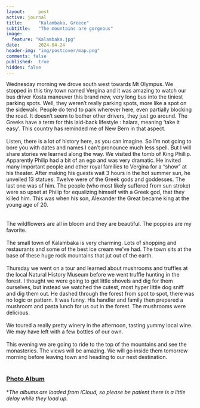 ```yaml
---
layout:     post
active: journal
title:      "Kalambaka, Greece"
subtitle:   "The mountains are gorgeous"
image:
  feature: "Kalambaka.jpg"
date:       2024-04-24
header-img: "img/postcover/map.png"
comments: false
published:  true
hidden: false
---
```


Wednesday morning we drove south west towards Mt Olympus. We stopped in this tiny town named Vergina and it was amazing to watch our bus driver Kosta maneuver this brand new, very long bus into the tiniest parking spots. Well, they weren’t really parking spots, more like a spot on the sidewalk. People do tend to park wherever here, even partially blocking the road. It doesn’t seem to bother other drivers, they just go around. The Greeks have a term for this laid-back lifestyle : halara, meaning ‘take it easy’. This country has reminded me of New Bern in that aspect.
<br>
<br>
Listen, there is a lot of history here, as you can imagine. So I’m not going to bore you with dates and names I can’t pronounce much less spell. But I will share stories we learned along the way. We visited the tomb of King Phillip. Apparently Philip had a bit of an ego and was very dramatic. He invited many important people and other royal families to Vergina for a “show” at his theater. After making his guests wait 3 hours in the hot summer sun, he unveiled 13 statues.  Twelve were of the Greek gods and goddesses. The last one was of him. The people (who most likely suffered from sun stroke) were so upset at Philip for equalizing himself with a Greek god, that they killed him. This was when his son, Alexander the Great became king at the young age of 20.     
<br>
<br>
The wildflowers are all in bloom and they are beautiful. The poppies are my favorite.
<br>
<br>
The small town of Kalambaka is very charming. Lots of shopping and restaurants and some of the best ice cream we’ve had. The town sits at the base of these huge rock mountains that jut out of the earth. 
<br>
<br>
Thursday we went on a tour and learned about mushrooms and truffles at the local Natural History Museum before we went truffle hunting in the forest. I thought we were going to get little shovels and dig for them ourselves, but instead we watched the cutest, most hyper little dog sniff and dig them out. He dashed through the forest from spot to spot, there was no logic or pattern. It was funny. His handler and family then prepared a mushroom and pasta lunch for us out in the forest. The mushrooms were delicious.
<br>
<br>
We toured a really pretty winery in the afternoon, tasting yummy local wine. We may have left with a few bottles of our own. 
<br>
<br>
This evening we are going to ride to the top of the mountains and see the monasteries. The views will be amazing. We will go inside them tomorrow morning before leaving town and heading to our next destination.
<br>
<br>
### [Photo Album](https://www.icloud.com/sharedalbum/#B0lJPrgBGG6V5hM) 
**The albums are loaded from iCloud, so please be patient there is a little delay while they load up.*
